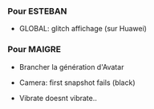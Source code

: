 ### Pour ESTEBAN

- GLOBAL: glitch affichage (sur Huawei)

### Pour MAIGRE

- Brancher la génération d'Avatar

- Camera: first snapshot fails (black)

- Vibrate doesnt vibrate..